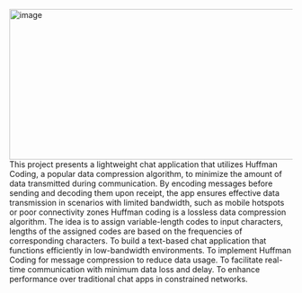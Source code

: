 <img width="1722" height="268" alt="image" src="https://github.com/user-attachments/assets/b71826df-29c5-4278-a183-521d8f241dbb" />This project presents a lightweight chat application that utilizes Huffman Coding, a popular data compression algorithm, to minimize the amount of data transmitted during communication. By encoding messages before sending and decoding them upon receipt, the app ensures effective data transmission in scenarios with limited bandwidth, such as mobile hotspots or poor connectivity zones
Huffman coding is a lossless data compression algorithm. The idea is to assign variable-length codes to input characters, lengths of the assigned codes are based on the frequencies of corresponding characters.
To build a text-based chat application that functions efficiently in low-bandwidth environments.
To implement Huffman Coding for message compression to reduce data usage.
To facilitate real-time communication with minimum data loss and delay.
To enhance performance over traditional chat apps in constrained networks.
